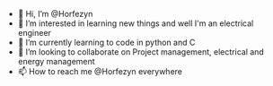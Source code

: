 - 👋 Hi, I’m @Horfezyn
- 👀 I’m interested in learning new things and well I'm an electrical engineer
- 🌱 I’m currently learning to code in python and C
- 💞️ I’m looking to collaborate on Project management, electrical and energy management
- 📫 How to reach me @Horfezyn everywhere

<!---
Horfezyn/Horfezyn is a ✨ special ✨ repository because its `README.md` (this file) appears on your GitHub profile.
You can click the Preview link to take a look at your changes.
--->

